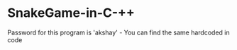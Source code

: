 # SnakeGame-in-C-++

Password for this program is 'akshay' - You can find the same hardcoded in code
